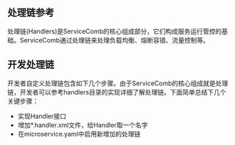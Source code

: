 ## 处理链参考
处理链(Handlers)是ServiceComb的核心组成部分，它们构成服务运行管控的基础。ServiceComb通过处理链来处理负载均衡、熔断容错、流量控制等。

## 开发处理链
开发者自定义处理链包含如下几个步骤。由于ServiceComb的核心组成就是处理链，开发者可以参考handlers目录的实现详细了解处理链。下面简单总结下几个关键步骤：

* 实现Handler接口
* 增加*.handler.xml文件，给Handler取一个名字
* 在microservice.yaml中启用新增加的处理链
